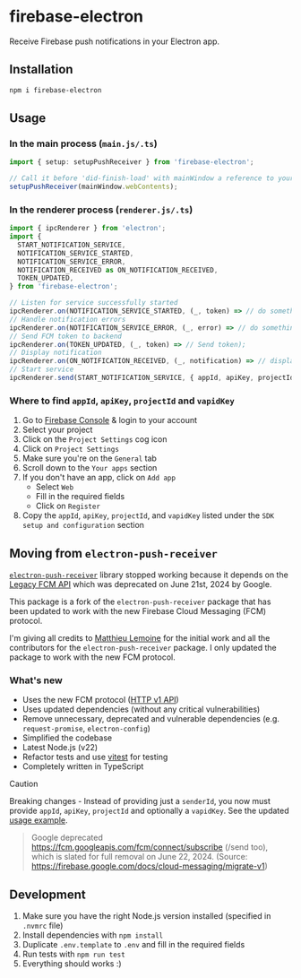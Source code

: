 # firebase-electron

Receive Firebase push notifications in your Electron app.

## Installation

```bash
npm i firebase-electron
```

## Usage

### In the main process (`main.js/.ts`)
```typescript
import { setup: setupPushReceiver } from 'firebase-electron';

// Call it before 'did-finish-load' with mainWindow a reference to your window
setupPushReceiver(mainWindow.webContents);
```

### In the renderer process (`renderer.js/.ts`)

```typescript
import { ipcRenderer } from 'electron';
import {
  START_NOTIFICATION_SERVICE,
  NOTIFICATION_SERVICE_STARTED,
  NOTIFICATION_SERVICE_ERROR,
  NOTIFICATION_RECEIVED as ON_NOTIFICATION_RECEIVED,
  TOKEN_UPDATED,
} from 'firebase-electron';

// Listen for service successfully started
ipcRenderer.on(NOTIFICATION_SERVICE_STARTED, (_, token) => // do something);
// Handle notification errors
ipcRenderer.on(NOTIFICATION_SERVICE_ERROR, (_, error) => // do something);
// Send FCM token to backend
ipcRenderer.on(TOKEN_UPDATED, (_, token) => // Send token);
// Display notification
ipcRenderer.on(ON_NOTIFICATION_RECEIVED, (_, notification) => // display notification);
// Start service
ipcRenderer.send(START_NOTIFICATION_SERVICE, { appId, apiKey, projectId, vapidKey });
```

### Where to find `appId`, `apiKey`, `projectId` and `vapidKey`

1. Go to [Firebase Console](https://console.firebase.google.com/) & login to your account
2. Select your project
3. Click on the `Project Settings` cog icon
4. Click on `Project Settings`
5. Make sure you're on the `General` tab
6. Scroll down to the `Your apps` section
7. If you don't have an app, click on `Add app`
   - Select `Web`
   - Fill in the required fields
   - Click on `Register`
8. Copy the `appId`, `apiKey`, `projectId`, and `vapidKey` listed under the `SDK setup and configuration` section

## Moving from `electron-push-receiver`

[`electron-push-receiver`](https://github.com/MatthieuLemoine/electron-push-receiver) library stopped working because it depends on the [Legacy FCM API](https://firebase.google.com/docs/cloud-messaging/migrate-v1) which was deprecated on June 21st, 2024 by Google.

This package is a fork of the `electron-push-receiver` package that has been updated to work with the new Firebase Cloud Messaging (FCM) protocol.

I'm giving all credits to [Matthieu Lemoine](https://github.com/MatthieuLemoine) for the initial work and all the contributors for the `electron-push-receiver` package. I only updated the package to work with the new FCM protocol.

### What's new

- Uses the new FCM protocol ([HTTP v1 API](https://firebase.google.com/docs/cloud-messaging/migrate-v1))
- Uses updated dependencies (without any critical vulnerabilities)
- Remove unnecessary, deprecated and vulnerable dependencies (e.g. `request-promise`, `electron-config`)
- Simplified the codebase
- Latest Node.js (v22)
- Refactor tests and use [vitest](https://vitest.dev/) for testing
- Completely written in TypeScript

> [!CAUTION]
> Breaking changes - Instead of providing just a `senderId`, you now must provide `appId`, `apiKey`, `projectId` and optionally a `vapidKey`. See the updated [usage example](#usage).
>
> > Google deprecated https://fcm.googleapis.com/fcm/connect/subscribe (/send too), which is slated for full removal on June 22, 2024. (Source: https://firebase.google.com/docs/cloud-messaging/migrate-v1)

## Development

1. Make sure you have the right Node.js version installed (specified in `.nvmrc` file)
2. Install dependencies with `npm install`
3. Duplicate `.env.template` to `.env` and fill in the required fields
4. Run tests with `npm run test`
5. Everything should works :)
